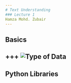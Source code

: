 ```yaml
---
# Text Understanding
### Lecture 1
Hamza Mohd. Zubair
---
```

## Basics
+++
![Type of Data](https://docs.google.com/drawings/d/1TkKc_xTpKZPsvL3nlSdSlFH-JL07CfzV_1RLM0Q-j_o/edit?usp=sharing)
---
## Python Libraries
